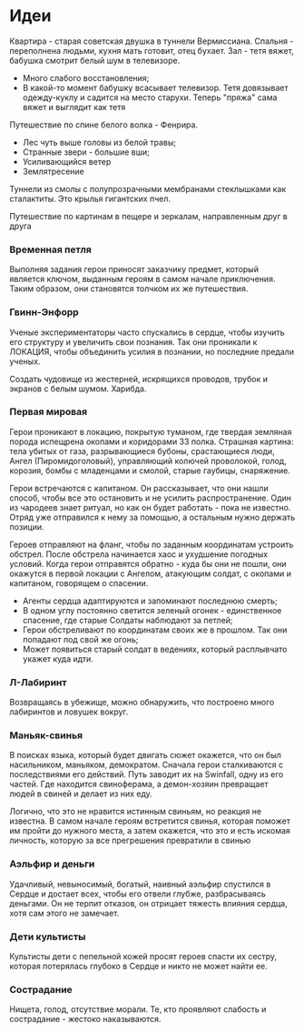 # Идеи
Квартира - старая советская двушка в туннели Вермиссиана. Спальня - переполнена людьми, кухня мать готовит, отец бухает. Зал - тетя вяжет, бабушка смотрит белый шум в телевизоре. 
* Много слабого восстановления;
* В какой-то момент бабушку всасывает телевизор. Тетя довязывает одежду-куклу и садится на место старухи. Теперь "пряжа" сама вяжет и выглядит как тетя

Путешествие по спине белого волка - Фенрира. 
* Лес чуть выше головы из белой травы;
* Странные звери - большие вши;
* Усиливающийся ветер
* Землятресение

Туннели из смолы с полупрозрачными мембранами стеклышками как сталактиты. Это крылья гигантских пчел.

Путешествие по картинам в пещере и зеркалам, направленным друг в друга

### Временная петля
Выполняя задания герои приносят заказчику предмет, который является ключом, выданным героям в самом начале приключения. Таким образом, они становятся толчком их же путешествия.

### Гвинн-Энфорр
Ученые экспериментаторы часто спускались в сердце, чтобы изучить его структуру и увеличить свои познания. Так они проникали к ЛОКАЦИЯ, чтобы объединить усилия в познании, но последние предали ученых.

Создать чудовище из жестерней, искрящихся проводов, трубок и экранов с белым шумом. Харибда.

### Первая мировая
Герои проникают в локацию, покрытую туманом, где твердая земляная порода испещрена окопами и коридорами 33 полка. Страшная картина: тела убитых от газа, разрывающиеся бубоны, срастающиеся люди, Ангел (Пиромидоголовый), управляющий колючей проволокой, голод, корозия, бомбы с младенцами и смолой, старые гаубицы, снаряжение.

Герои встречаются с капитаном. Он рассказывает, что они нашли способ, чтобы все это остановить и не усилить распространение. Один из чародеев знает ритуал, но как он будет работать - пока не известно. Отряд уже отправился к нему за помощью, а остальным нужно держать позиции. 

Героев отправляют на фланг, чтобы по заданным координатам устроить обстрел. После обстрела начинается хаос и ухудшение погодных условий. Когда герои отправятся обратно - куда бы они не пошли, они окажутся в первой локации с Ангелом, атакующим солдат, с окопами и капитаном, говорящем о спасении.

* Агенты сердца адаптируются и запоминают последнюю смерть;
* В одном углу постоянно светится зеленый огонек - единственное спасение, где старые Солдаты наблюдают за петлей;
* Герои обстреливают по координатам своих же в прошлом. Так они попадают под свой же огонь;
* Может появиться старый солдат в ведениях, который расплывчато укажет куда идти.
### Л-Лабиринт
Возвращаясь в убежище, можно обнаружить, что построено много лабиринтов и ловушек вокруг.

### Маньяк-свинья
В поисках языка, который будет двигать сюжет окажется, что он был насильником, маньяком, демократом. Сначала герои сталкиваются с последствиями его действий. Путь заводит их на Swinfall, одну из его частей. Где находится свиноферама, а демон-хозяин превращает людей в свиней и делает из них еду. 

Логично, что это не нравится истинным свиньям, но реакция не известна. В самом начале героям встретится свинья, которая поможет им пройти до нужного места, а затем окажется, что это и есть искомая личность, которую за все прегрешения превратили в свинью

### Аэльфир и деньги
Удачливый, невыносимый, богатый, наивный аэльфир спустился в Сердце и достает всех, чтобы его отвели глубже, разбрасываясь деньгами. Он не терпит отказов, он отрицает тяжесть влияния сердца, хотя сам этого не замечает.

### Дети культисты
Культисты дети с пепельной кожей просят героев спасти их сестру, которая потерялась глубоко в Сердце и никто не может найти ее.

### Сострадание
Нищета, голод, отсутствие морали. Те, кто проявляют слабость и сострадание - жестоко наказываются. 